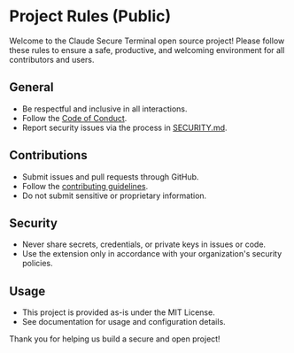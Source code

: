# Project Rules (Public)

Welcome to the Claude Secure Terminal open source project! Please follow these rules to ensure a safe, productive, and welcoming environment for all contributors and users.

## General
- Be respectful and inclusive in all interactions.
- Follow the [Code of Conduct](.github/CODE_OF_CONDUCT.md).
- Report security issues via the process in [SECURITY.md](SECURITY.md).

## Contributions
- Submit issues and pull requests through GitHub.
- Follow the [contributing guidelines](.github/CONTRIBUTING.md).
- Do not submit sensitive or proprietary information.

## Security
- Never share secrets, credentials, or private keys in issues or code.
- Use the extension only in accordance with your organization's security policies.

## Usage
- This project is provided as-is under the MIT License.
- See documentation for usage and configuration details.

Thank you for helping us build a secure and open project!
